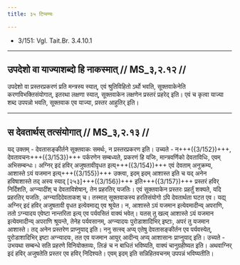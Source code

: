 ```yaml
---
title: ३५ टिप्पण्यः

---
```

- 3/151: Vgl. Tait.Br. 3.4.10.1

____________________________________________


## उपदेशो वा याज्याशब्दो हि नाकस्मात् // MS_३,२.१२ //

उपदेशो वा प्रस्तरप्रकरणं प्रति मन्त्रस्य स्यात्, एवं श्रुतिविहितो ऽर्थो भवति, सूक्तवाकेनेति करणविभक्तिसंयोगात्, इतरथा लक्षणा स्यात्, सूक्तवाकेन लक्षणेन प्रस्तरं प्रहरेद् इति। एवं च कृत्वा याज्या शब्द उपपन्नो भवति, सूक्तवाक एव याज्या, प्रस्तर आहुतिर् इति।


____________________________________________


## स देवतार्थस् तत्संयोगात् // MS_३,२.१३ //

यद् उक्तम् - देवतासङ्कीर्तने सूक्तवाकः समर्थः, न प्रस्तरप्रकरण इति। उच्यते - न+++({3/152})+++,
देवतावचनः+++({3/153})+++ पर्करणेन सम्बध्यते, प्रकरणं हि यजिः, मान्त्रवर्णिको देवताविधिः, एवम् अभिसम्बन्धः। अग्निर् इदं हविर् अजुषतावीवृधत इत्य्+++({3/154})+++ एवं देवताम् अनुक्रम्य, आशास्ते ऽयं यजमान इत्य्+++({3/155})+++ उक्त्वा, इदम् इदम् आशास्त इति च यद् अनेन हविषाशास्ते तद् अस्य स्याद् [२५३]+++({3/156})+++ इति+++({3/157})+++ प्रस्तरं हविर् निर्दिशति, अग्न्यादींश् च देवताविशेषान्, तेन प्रहरतिर् यजतिः। एवं सूक्तवाकेन प्रस्तरः प्रहर्तुं शक्यते, यदि प्रहरतिर् यजतिः, अग्न्यादिदेवताकश् च। तस्मात् सूक्तवाकस्य हरतिसंयोगो ऽपि देवतार्थता घटत एव। यद्य् अग्निर् इदं हविर् अजुषतावी वृधत इत्येवमाद्य् एव श्रूयेत। न, आशास्ते ऽयं यजमान इत्येवमादीन्य् अपराणि, ततो ऽग्न्यादय एवेष्टा नान्तरिता इत्य् एव पर्यवसितं वाक्यं भवेत्। यतस् तु खल्व् आशास्ते ऽयं यजमान इत्येवमादीन्य् अपराणि श्रूयन्ते, तेनेह पर्यवसानम्, अग्न्यादयः पुरोडाशादिभिर् इष्टाः, अपरं तु यजमान आशास्ते। तद् अनेन प्रस्तरेण प्राप्नुयाद् इति।
ननु सत्स्व् अप्य् एतेषु देवतासङ्कीर्तन एव पर्यवस्येत्, पुरोडाशादिभिर् इष्टा अग्न्यादयः, तत एव यजमान आयुर् आदीन्य् अप्य् आशासानः प्राप्नुयाद् इति। उच्यते - उभयथा सम्बन्धे सति प्रहरणे विनियोक्तव्यः, लिङं च न बाधितं भविष्यति, वाक्यं चानुग्रहीष्यत इति।
अथवाग्निर् इदं हविर् अजुषतेति प्रस्तर एव हविर् निदिश्यते। एवम् इदम् इति सन्निहितवचनम् उपपन्नं भविष्यतीति।